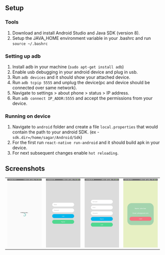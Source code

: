 ## Setup

### Tools

1. Download and install Android Studio and Java SDK (version 8).
2. Setup the JAVA_HOME environment variable in your .bashrc and run `source ~/.bashrc`

### Setting up adb

1. Install adb in your machine (`sudo apt-get install adb`)
2. Enable usb debugging in your android device and plug in usb.
3. Run `adb devices` and it should show your attached device.
4. Run `adb tcpip 5555` and unplug the device(pc and device should be connected over same network).
5. Navigate to settings > about phone > status > IP address.
6. Run `adb connect IP_ADDR:5555` and accept the permissions from your device.

### Running on device

1. Navigate to `android` folder and create a file `local.properties` that would contain the path to your android SDK. (ex - `sdk.dir=/home/sagar/Android/Sdk`)
2. For the first run `react-native run-android` and it should build apk in your device.
3. For next subsequent changes enable `hot reloading`.

## Screenshots

<table>
    <tr>
     <td><kbd><img src="./assets/images/image1.jpg"></kbd></td>
     <td><kbd><img src="./assets/images/image2.jpg"></kbd></td>
     <td><kbd><img src="./assets/images/image3.jpg"></kbd></td>
     <td><kbd><img src="./assets/images/image4.jpg"></kbd></td>
    </tr>
  </table>
